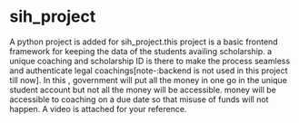 # sih_project
A python project is added for sih_project.this project is a basic frontend framework for keeping the data of the students availing scholarship.
a unique coaching and scholarship ID is there to make the process seamless and authenticate legal coachings[note-:backend is not used in this project till now].
In this , government will put all the money in one go in the unique student account but not all the money will be accessible.
money will be accessible to coaching on a due date so that misuse of funds will not happen.
A video is attached for your reference.
